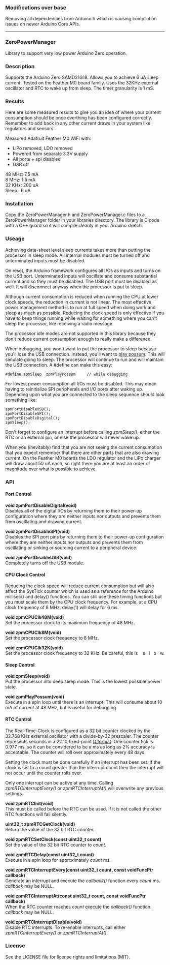 ### Modifications over base
Removing all dependencies from Arduino.h which is causing compilation issues on newer Arduino Core APIs.



----

### ZeroPowerManager
Library to support very low power Arduino Zero operation.

### Description
Supports the Arduino Zero SAMD21G18. Allows you to achieve 6 uA sleep current. Tested on the Feather M0 board family. Uses the 32KHz external oscillator and RTC to wake up from sleep. The timer granularity is 1 mS.

### Results
Here are some measured results to give you an idea of where your current consumption should be once everthing has been configured correctly. Remember to add back in any other current draws in your system like regulators and sensors.

   Measured Adafruit Feather M0 WiFi with:
   - LiPo removed, LDO removed
   - Powered from separate 3.3V supply
   - All ports + spi disabled
   - USB off
          
   48 MHz: 7.5 mA  
   8 MHz: 1.5 mA  
   32 KHz: 200 uA  
   Sleep :   6 uA  


### Installation
Copy the ZeroPowerManager.h and ZeroPowerManager.c files to a ZeroPowerManager folder in your libraries directory. The library is C code with a C++ guard so it will compile cleanly in your Arduino sketch.

### Useage
Achieving data-sheet level sleep currents takes more than putting the processor in sleep mode. All internal modules must be turned off and unterminated inputs must be disabled.

On reset, the Arduino framework configures all I/Os as inputs and turns on the USB port. Unterminated inputs will oscillate and consume substantial current and so they must be disabled. The USB port must be disabled as well. It will disconnect anyway when the processor is put to sleep.

Although current consumption is reduced when running the CPU at lower clock speeds, the reduction in current is not linear. The most effective power management method is to run at full speed when doing work and sleep as much as possible. Reducing the clock speed is only effective if you have to keep things running while waiting for something where you can't sleep the processor, like receiving a radio message.

The processor idle modes are not supported in this library because they don't reduce current consumption enough to really make a difference.

When debugging, you won't want to put the processor to sleep because you'll lose the USB connection. Instead, you'll want to [play possum](http://www.dictionary.com/browse/play--possum). This will simulate going to sleep. The processor will continue to run and will maintain the USB connection. A #define can make this easy:

    #define zpmSleep  zpmPlayPossum     // while debugging
  
For lowest power consumption all I/Os must be disabled. This may mean having to reinitialize SPI peripherals and I/O ports after waking up. Depending upon what you are connected to the sleep sequence should look something like:

    zpmPortDisableUSB();
    zpmPortDisableSPI();
    zpmPortDisableDigital();
    zpmSleep();
    
Don't forget to configure an interrupt before calling *zpmSleep()*, either the RTC or an external pin, or else the processor will never wake up.

When you (inevitably) find that you are not seeing the current consumption that you expect remember that there are other parts that are also drawing current. On the Feather M0 boards the LDO regulator and the LiPo charger will draw about 50 uA each, so right there you are at least an order of magnitude over what is possible to achieve.

### API
#### Port Control
**void  zpmPortDisableDigital(void)**  
Disables all of the digital I/Os by returning them to their power-up configuration where they are neither inputs nor outputs and prevents them from oscillating and drawing current.

**void  zpmPortDisableSPI(void)**  
Disables the SPI port pins by returning them to their power-up configuration where they are neither inputs nor outputs and prevents them from oscillating or sinking or sourcing current to a peripheral device.

**void  zpmPortDisableUSB(void)**  
Completely turns off the USB module.

#### CPU Clock Control

Reducing the clock speed will reduce current consumption but will also affect the SysTick counter which is used as a reference for the Arduino millisec() and delay() functions. You can still use these timing functions but you must scale them by the CPU clock frequency. For example, at a CPU clock frequency of 8 MHz, delay(1) will delay for 6 ms.

**void  zpmCPUClk48M(void)**  
Set the processor clock to its maximum frequency of 48 MHz.

**void  zpmCPUClk8M(void)**  
Set the processor clock frequency to 8 MHz.

**void  zpmCPUClk32K(void)**  
Set the processor clock frequency to 32 KHz. Be careful, this is &nbsp;&nbsp;&nbsp;s&nbsp;&nbsp;&nbsp;l&nbsp;&nbsp;&nbsp;o&nbsp;&nbsp;&nbsp;w.

#### Sleep Control

**void  zpmSleep(void)**  
Put the processor into deep sleep mode. This is the lowest possible power state.

**void  zpmPlayPossum(void)**  
Execute in a spin loop until there is an interrupt. This will consume about 10 mA of current at 48 MHz, but is useful for debugging.

#### RTC Control

The Real-Time-Clock is configured as a 32 bit counter clocked by the 32.768 KHz external oscillator with a divide-by-32 prescaler. The counter represents seconds in a 22.10 fixed-point [Q format](https://en.wikipedia.org/wiki/Q_(number_format)). One counter tick is 0.977 ms, so it can be considered to be a ms as long as 2% accuracy is acceptable. The counter will roll over approximately every 48 days.

Setting the clock must be done carefully if an interrupt has been set. If the clock is set to a count greater than the interrupt count then the interrupt will not occur until the counter rolls over.

Only one interrupt can be active at any time. Calling *zpmRTCInterruptEvery()* or *zpmRTCInterruptAt()* will overwrite any previous settings.

**void  zpmRTCInit(void)**  
This must be called before the RTC can be used. If it is not called the other RTC functions will fail silently.

**uint32_t  zpmRTCGetClock(void)**  
Return the value of the 32 bit RTC counter.

**void  zpmRTCSetClock(const uint32_t count)**  
Set the value of the 32 bit RTC counter to *count*.

**void  zpmRTCDelay(const uint32_t count)**  
Execute in a spin loop for approximately *count* ms.

**void  zpmRTCInterruptEvery(const uint32_t count, const voidFuncPtr callback)**  
Generate an interrupt and execute the *callback()* function every *count* ms. *callback* may be NULL.

**void  zpmRTCInterruptAt(const uint32_t count, const voidFuncPtr callback)**  
When the RTC counter reaches *count* execute the *callback()* function. *callback* may be NULL.

**void  zpmRTCInterruptDisable(void)**  
Disable RTC interrupts. To re-enable interrupts, call either *zpmRTCInterruptEvery()* or *zpmRTCInterruptAt()*.







### License
See the LICENSE file for license rights and limitations (MIT).
